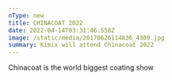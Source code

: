 ```yaml
---
nType: new
title: CHINACOAT 2022
date: 2022-04-14T03:31:46.558Z
image: /static/media/20170626114836_4309.jpg
summary: Kimix will attend Chinacoat 2022
---
```

Chinacoat is the world biggest coating show